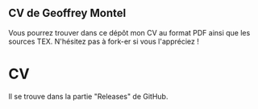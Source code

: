 CV de Geoffrey Montel
----------------------

Vous pourrez trouver dans ce dépôt mon CV au format PDF ainsi que les sources TEX. N'hésitez pas à fork-er si vous l'appréciez !


# CV
Il se trouve dans la partie "Releases" de GitHub.
